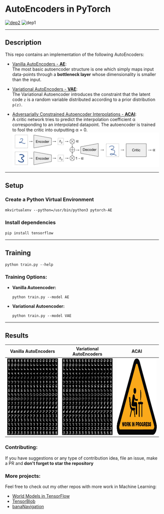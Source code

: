 # AutoEncoders in PyTorch

[![dep2](https://img.shields.io/badge/PyTorch-0.4.1-orange.svg)](https://pytorch.org/)
![dep1](https://img.shields.io/badge/Status-Work--in--Progress-brightgreen.svg)

-------------------------

## Description

This repo contains an implementation of the following AutoEncoders:

* [Vanilla AutoEncoders - **AE**](http://ufldl.stanford.edu/tutorial/unsupervised/Autoencoders/): </br>
  The most basic autoencoder structure is one which simply maps input data-points through a __bottleneck layer__ whose dimensionality is smaller than the input.

* [Variational AutoEncoders - **VAE**](): </br>
  The Variational Autoencoder introduces the constraint
that the latent code `z` is a random variable distributed according to a prior distribution `p(z)`.

* [Adversarially Constrained Autoencoder Interpolations - **ACAI**](https://arxiv.org/pdf/1807.07543):</br>
A critic network tries to predict the interpolation coefficient α corresponding to an interpolated datapoint. The autoencoder is
trained to fool the critic into outputting α = 0.</br>
![ACAI-figure](assets/ACAI-figure.png)

-------------------------

## Setup

### Create a Python Virtual Environment
```
mkvirtualenv --python=/usr/bin/python3 pytorch-AE
```

###  Install dependencies
```
pip install tensorflow
```

-------------------------

## Training
```
python train.py --help
```

### Training Options:

* **Vanilla Autoencoder:**
  ```
  python train.py --model AE
  ```

* **Variational Autoencoder:**
  ```
  python train.py --model VAE
  ```

-------------------------

## Results

| Vanilla AutoEncoders       |  Variational AutoEncoders  | ACAI          |
|------------------------- |------------------------- | --------------------|
| <img src="assets/interpolations_AE.png" width="250" height="250" />  | <img src="assets/interpolations_VAE_2.png" width="250" height="250" /> | <img src="assets/interpolations_ACAI.png" width="250" height="250" />|



### Contributing:
If you have suggestions or any type of contribution idea, file an issue, make a PR
and **don't forget to star the repository**

### More projects:
Feel free to check out my other repos with more work in Machine Learning:

* [World Models in TensorFlow](https://github.com/dariocazzani/World-Models-TensorFlow)
* [TensorBlob](https://github.com/dariocazzani/TensorBlob)
* [banaNavigation](https://github.com/dariocazzani/banaNavigation)
